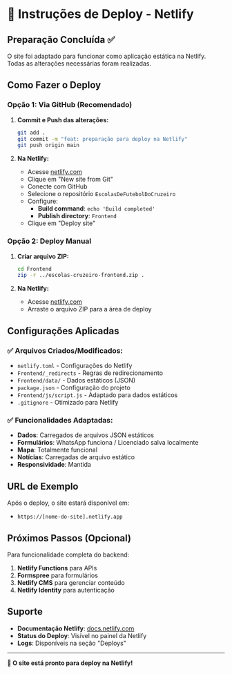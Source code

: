 # 🚀 Instruções de Deploy - Netlify

## Preparação Concluída ✅

O site foi adaptado para funcionar como aplicação estática na Netlify. Todas as alterações necessárias foram realizadas.

## Como Fazer o Deploy

### Opção 1: Via GitHub (Recomendado)

1. **Commit e Push das alterações:**
   ```bash
   git add .
   git commit -m "feat: preparação para deploy na Netlify"
   git push origin main
   ```

2. **Na Netlify:**
   - Acesse [netlify.com](https://netlify.com)
   - Clique em "New site from Git"
   - Conecte com GitHub
   - Selecione o repositório `EscolasDeFutebolDoCruzeiro`
   - Configure:
     - **Build command**: `echo 'Build completed'`
     - **Publish directory**: `Frontend`
   - Clique em "Deploy site"

### Opção 2: Deploy Manual

1. **Criar arquivo ZIP:**
   ```bash
   cd Frontend
   zip -r ../escolas-cruzeiro-frontend.zip .
   ```

2. **Na Netlify:**
   - Acesse [netlify.com](https://netlify.com)
   - Arraste o arquivo ZIP para a área de deploy

## Configurações Aplicadas

### ✅ Arquivos Criados/Modificados:

- `netlify.toml` - Configurações do Netlify
- `Frontend/_redirects` - Regras de redirecionamento
- `Frontend/data/` - Dados estáticos (JSON)
- `package.json` - Configuração do projeto
- `Frontend/js/script.js` - Adaptado para dados estáticos
- `.gitignore` - Otimizado para Netlify

### ✅ Funcionalidades Adaptadas:

- **Dados**: Carregados de arquivos JSON estáticos
- **Formulários**: WhatsApp funciona / Licenciado salva localmente
- **Mapa**: Totalmente funcional
- **Notícias**: Carregadas de arquivo estático
- **Responsividade**: Mantida

## URL de Exemplo

Após o deploy, o site estará disponível em:
- `https://[nome-do-site].netlify.app`

## Próximos Passos (Opcional)

Para funcionalidade completa do backend:

1. **Netlify Functions** para APIs
2. **Formspree** para formulários
3. **Netlify CMS** para gerenciar conteúdo
4. **Netlify Identity** para autenticação

## Suporte

- **Documentação Netlify**: [docs.netlify.com](https://docs.netlify.com)
- **Status do Deploy**: Visível no painel da Netlify
- **Logs**: Disponíveis na seção "Deploys"

---

**🎯 O site está pronto para deploy na Netlify!**